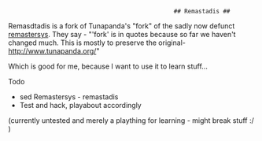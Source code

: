                                                   ## Remastadis ##
Remasdtadis is a fork of Tunapanda's "fork" of the sadly now defunct [remastersys](https://en.wikipedia.org/wiki/Remastersys). 
They say  - "'fork' is in quotes because so far we haven't changed much. This is mostly to preserve the original- http://www.tunapanda.org/"

Which is good for me, because I want to use it to learn stuff...

Todo

- sed Remastersys - remastadis
- Test and hack, playabout accordingly

(currently untested and merely a plaything for learning - might break stuff :/ )
